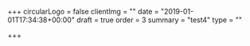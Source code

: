 +++
circularLogo = false
clientImg = ""
date = "2019-01-01T17:34:38+00:00"
draft = true
order = 3
summary = "test4"
type = ""

+++
